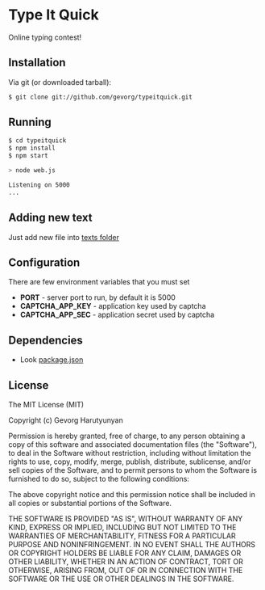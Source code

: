 # Type It Quick

Online typing contest!

## Installation

Via git (or downloaded tarball):

```bash
$ git clone git://github.com/gevorg/typeitquick.git
```

## Running

```bash
$ cd typeitquick
$ npm install
$ npm start

> node web.js

Listening on 5000
...
```

## Adding new text
Just add new file into [texts folder](https://github.com/gevorg/typeitquick/tree/master/server/texts)

## Configuration
There are few environment variables that you must set

- **PORT** - server port to run, by default it is 5000
- **CAPTCHA_APP_KEY** - application key used by captcha
- **CAPTCHA_APP_SEC** - application secret used by captcha

## Dependencies
 - Look [package.json](https://github.com/gevorg/typeitquick/blob/master/package.json)

## License

The MIT License (MIT)

Copyright (c) Gevorg Harutyunyan

Permission is hereby granted, free of charge, to any person obtaining a copy of
this software and associated documentation files (the "Software"), to deal in
the Software without restriction, including without limitation the rights to
use, copy, modify, merge, publish, distribute, sublicense, and/or sell copies of
the Software, and to permit persons to whom the Software is furnished to do so,
subject to the following conditions:

The above copyright notice and this permission notice shall be included in all
copies or substantial portions of the Software.

THE SOFTWARE IS PROVIDED "AS IS", WITHOUT WARRANTY OF ANY KIND, EXPRESS OR
IMPLIED, INCLUDING BUT NOT LIMITED TO THE WARRANTIES OF MERCHANTABILITY, FITNESS
FOR A PARTICULAR PURPOSE AND NONINFRINGEMENT. IN NO EVENT SHALL THE AUTHORS OR
COPYRIGHT HOLDERS BE LIABLE FOR ANY CLAIM, DAMAGES OR OTHER LIABILITY, WHETHER
IN AN ACTION OF CONTRACT, TORT OR OTHERWISE, ARISING FROM, OUT OF OR IN
CONNECTION WITH THE SOFTWARE OR THE USE OR OTHER DEALINGS IN THE SOFTWARE.